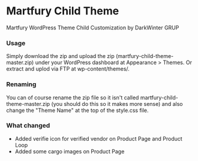 Martfury Child Theme
=================

Martfury WordPress Theme Child Customization by DarkWinter GRUP

### Usage
Simply download the zip and upload the zip (martfury-child-theme-master.zip) under your WordPress dashboard at Appearance > Themes. Or extract and uplod via FTP at wp-content/themes/.


### Renaming
You can of course rename the zip file so it isn't called martfury-child-theme-master.zip (you should do this so it makes more sense) and also change the "Theme Name" at the top of the style.css file.

### What changed
- Added verifie icon for verified vendor on Product Page and Product Loop
- Added some cargo images on Product Page